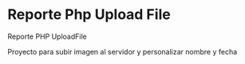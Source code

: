 # Reporte Php Upload File
Reporte PHP UploadFile

Proyecto para subir imagen al servidor y personalizar nombre y fecha
